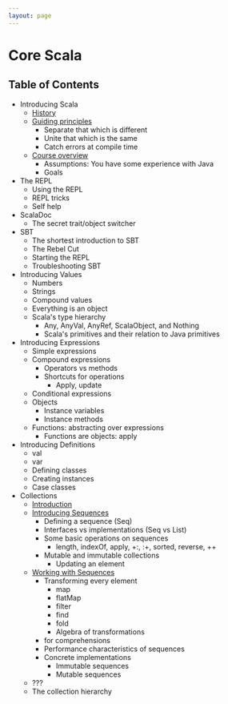 ```yaml
---
layout: page
---
```


# Core Scala

## Table of Contents

- Introducing Scala
  - [History](intro/history.html)
  - [Guiding principles](intro/guiding-principles.html)
    - Separate that which is different
    - Unite that which is the same
    - Catch errors at compile time
  - [Course overview](intro/course-overview.html)
    - Assumptions: You have some experience with Java
    - Goals
- The REPL
  - Using the REPL
  - REPL tricks
  - Self help
- ScalaDoc
  - The secret trait/object switcher
- SBT
  - The shortest introduction to SBT
  - The Rebel Cut
  - Starting the REPL
  - Troubleshooting SBT
- Introducing Values
  - Numbers
  - Strings
  - Compound values
  - Everything is an object
  - Scala's type hierarchy
    - Any, AnyVal, AnyRef, ScalaObject, and Nothing
    - Scala's primitives and their relation to Java primitives
- Introducing Expressions
  - Simple expressions
  - Compound expressions
    - Operators vs methods
    - Shortcuts for operations
      - Apply, update
  - Conditional expressions
  - Objects
    - Instance variables
    - Instance methods
  - Functions: abstracting over expressions
    - Functions are objects: apply
- Introducing Definitions
  - val
  - var
  - Defining classes
  - Creating instances
  - Case classes
- Collections
  - [Introduction](collections/intro.html)
  - [Introducing Sequences](collections/seq.html)
    - Defining a sequence (Seq)
    - Interfaces vs implementations (Seq vs List)
    - Some basic operations on sequences
      - length, indexOf, apply, +:, :+, sorted, reverse, ++
    - Mutable and immutable collections
      - Updating an element
  - [Working with Sequences](collections/working-with-seq.html)
    - Transforming every element
      - map
      - flatMap
      - filter
      - find
      - fold
      - Algebra of transformations
    - for comprehensions
    - Performance characteristics of sequences
    - Concrete implementations
      - Immutable sequences
      - Mutable sequences
  - ???
  - The collection hierarchy
